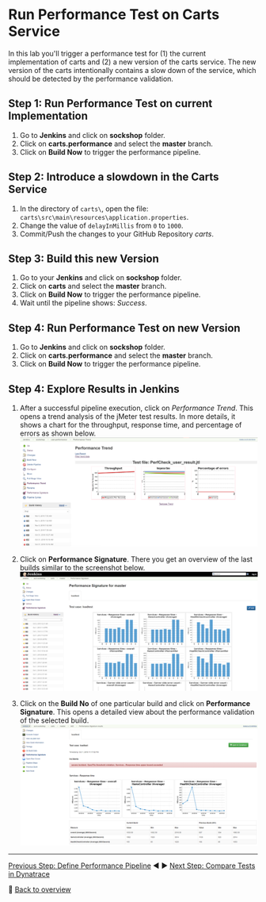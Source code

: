 # Run Performance Test on Carts Service

In this lab you'll trigger a performance test for (1) the current implementation of carts and (2) a new version of the carts service. The new version of the carts intentionally contains a slow down of the service, which should be detected by the performance validation.

## Step 1: Run Performance Test on current Implementation
1. Go to  **Jenkins** and click on **sockshop** folder.
1. Click on **carts.performance** and select the **master** branch.  
1. Click on **Build Now** to trigger the performance pipeline.

## Step 2: Introduce a slowdown in the Carts Service
1. In the directory of `carts\`, open the file: `carts\src\main\resources\application.properties`.
1. Change the value of `delayInMillis` from `0` to `1000`.
1. Commit/Push the changes to your GitHub Repository *carts*.

## Step 3: Build this new Version
1. Go to your **Jenkins** and click on **sockshop** folder.
1. Click on **carts** and select the **master** branch.
1. Click on **Build Now** to trigger the performance pipeline.
1. Wait until the pipeline shows: *Success*.

## Step 4: Run Performance Test on new Version
1. Go to **Jenkins** and click on **sockshop** folder.
1. Click on **carts.performance** and select the **master** branch.  
1. Click on **Build Now** to trigger the performance pipeline.

## Step 4: Explore Results in Jenkins
1. After a successful pipeline execution, click on *Performance Trend*. 
This opens a trend analysis of the jMeter test results. In more details, it shows a chart for the throughput, response time, and percentage of errors as shown below.
![performance_trend](../assets/performance_trend.png)

1. Click on **Performance Signature**.
There you get an overview of the last builds similar to the screenshot below. 
![jenkins_result](../assets/jenkins_result.png)

1. Click on the **Build No** of one particular build and click on **Performance Signature**.
This opens a detailed view about the performance validation of the selected build. 
![build_result](../assets/build_result.png)

---

[Previous Step: Define Performance Pipeline](../04_Define_Performance_Pipeline) :arrow_backward: :arrow_forward: [Next Step: Compare Tests in Dynatrace](../06_Compare_Tests_in_Dynatrace)

:arrow_up_small: [Back to overview](../)